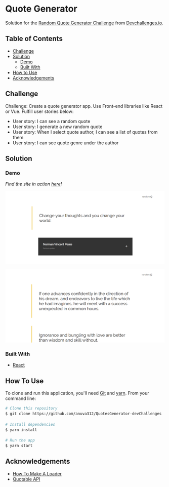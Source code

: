 # Quote Generator

Solution for the [Random Quote Generator Challenge](https://devchallenges.io/challenges/8Y3J4ucAMQpSnYTwwWW8) from [Devchallenges.io](https://devchallenges.io).

<!-- TABLE OF CONTENTS -->

## Table of Contents

- [Challenge](#challenge)
- [Solution](#solution)
  - [Demo](#demo)
  - [Built With](#built-with)
- [How to Use](#how-to-use)
- [Acknowledgements](#acknowledgements)

<!-- Challenge -->

## Challenge

Challenge: Create a quote generator app. Use Front-end libraries like React or Vue.
Fulfill user stories below:

- User story: I can see a random quote
- User story: I generate a new random quote
- User story: When I select quote author, I can see a list of quotes from them
- User story: I can see quote genre under the author

<!-- Solution -->

## Solution

### Demo

_Find the site in action [here](https://musing-pike-ae2f14.netlify.app/)!_

![screenshot-random-quote](src/images/randomQuote.PNG)

![screenshot-quotes-by-author](src/images/quotesByAuthor.PNG)

### Built With

<!-- This section should list any major frameworks that you built your project using. Here are a few examples.-->

- [React](https://reactjs.org/)

## How To Use

<!-- For example: -->

To clone and run this application, you'll need [Git](https://git-scm.com) and [yarn](https://yarnpkg.com/). From your command line:

```bash
# Clone this repository
$ git clone https://github.com/anuva312/QuotesGenerator-devChallenges

# Install dependencies
$ yarn install

# Run the app
$ yarn start
```

## Acknowledgements

- [How To Make A Loader](https://www.w3schools.com/howto/howto_css_loader.asp)
- [Quotable API](https://github.com/lukePeavey/quotable)
